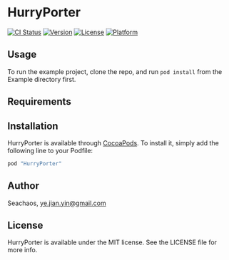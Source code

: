 # HurryPorter

[![CI Status](http://img.shields.io/travis/Seachaos/HurryPorter.svg?style=flat)](https://travis-ci.org/Seachaos/HurryPorter)
[![Version](https://img.shields.io/cocoapods/v/HurryPorter.svg?style=flat)](http://cocoapods.org/pods/HurryPorter)
[![License](https://img.shields.io/cocoapods/l/HurryPorter.svg?style=flat)](http://cocoapods.org/pods/HurryPorter)
[![Platform](https://img.shields.io/cocoapods/p/HurryPorter.svg?style=flat)](http://cocoapods.org/pods/HurryPorter)

## Usage

To run the example project, clone the repo, and run `pod install` from the Example directory first.

## Requirements

## Installation

HurryPorter is available through [CocoaPods](http://cocoapods.org). To install
it, simply add the following line to your Podfile:

```ruby
pod "HurryPorter"
```

## Author

Seachaos, ye.jian.yin@gmail.com

## License

HurryPorter is available under the MIT license. See the LICENSE file for more info.
